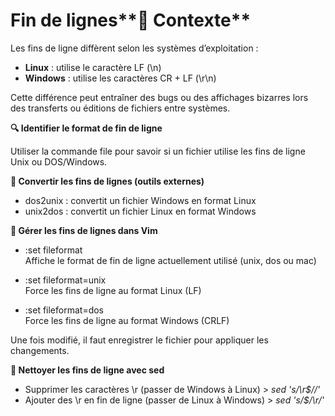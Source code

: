 # Fin de lignes**🧠 Contexte**

Les fins de ligne diffèrent selon les systèmes d’exploitation :

- **Linux** : utilise le caractère LF (\n)
- **Windows** : utilise les caractères CR + LF (\r\n)

Cette différence peut entraîner des bugs ou des affichages bizarres lors des transferts ou éditions de fichiers entre systèmes.



**🔍 Identifier le format de fin de ligne**

Utiliser la commande file pour savoir si un fichier utilise les fins de ligne Unix ou DOS/Windows.



**🔄 Convertir les fins de lignes (outils externes)**

- dos2unix : convertit un fichier Windows en format Linux
- unix2dos : convertit un fichier Linux en format Windows



**🧰 Gérer les fins de lignes dans Vim**

- :set fileformat  
  Affiche le format de fin de ligne actuellement utilisé (unix, dos ou mac)

- :set fileformat=unix  
  Force les fins de ligne au format Linux (LF)

- :set fileformat=dos  
  Force les fins de ligne au format Windows (CRLF)

Une fois modifié, il faut enregistrer le fichier pour appliquer les changements.



**🧼 Nettoyer les fins de ligne avec sed**

- Supprimer les caractères \r (passer de Windows à Linux) > *sed 's/\r$//'*
- Ajouter des \r en fin de ligne (passer de Linux à Windows) > *sed 's/$/\r/'*

